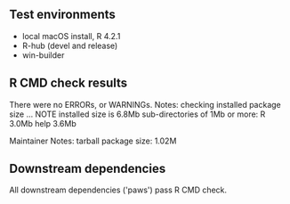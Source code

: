 ## Test environments

* local macOS install, R 4.2.1
* R-hub (devel and release)
* win-builder

## R CMD check results

There were no ERRORs, or WARNINGs.
Notes:
checking installed package size ... NOTE
  installed size is  6.8Mb
  sub-directories of 1Mb or more:
    R      3.0Mb
    help   3.6Mb

Maintainer Notes: tarball package size:    1.02M

## Downstream dependencies

All downstream dependencies ('paws') pass R CMD check.
